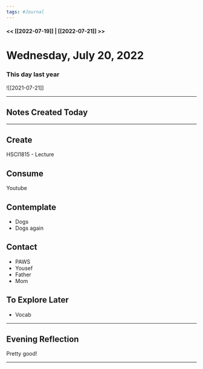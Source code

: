 ```yaml
---
tags: #Journal
---
```


#### << [[2022-07-19]] | [[2022-07-21]] >>

# Wednesday, July 20, 2022

### This day last year

![[2021-07-21]]


---

## Notes Created Today

---

## Create

HSCI1815 - Lecture


  

## Consume

Youtube
  

## Contemplate

- Dogs
- Dogs again


  

## Contact

- PAWS
- Yousef
- Father
- Mom

  

## To Explore Later

- Vocab
---

## Evening Reflection
Pretty good!
  
------


